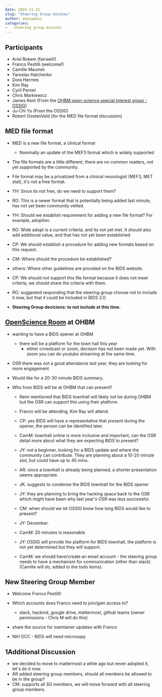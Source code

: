 ```yaml
---
date: 2024-11-21
slug: "Steering Group minutes"
author: anonymous
categories:
-   steering group minutes
---
```


<!-- more -->

## Participants

-   Ariel Rokem (fairwell!)
-   Franco Pestilli (welcome!)
-   Camille Maumet
-   Yaroslav Halchenko
-   Dora Hermes
-   Kim Ray
-   Cyril Pernet
-   Chris Markiewicz
-   James Kent (From the [OHBM open-science special interest group - OSSIG](https://ossig.netlify.app/))
-   Ju-Chi Yu (From the OSSIG)
-   Robert OostenVeld (for the MED file format discussion)

## MED file format

-   MED is a new file format, a clinical format
    -   Nominally an update of the MEF3 format which is widely supported

-   The file formats are a little different, there are no common readers, not yet supported by the community.

-   File format may be a privatized from a clinical neurologist (MEF3, MET stat), it's not a free format.

-   YH: Since its not free, do we need to support them?

-   RO: This is a newer format that is potentially being added last minute, has not yet been community vetted.

-   YH: Should we establish requirement for adding a new file format? For example, adoption.

-   RO: Wide adopt is a current criteria, and its not yet met.
    It should also add additional value, and that has not yet been established.

-   CP: We should establish a procedure for adding new formats based on this request.

-   CM: Where should the procedure be established?

-   others: Where other guidelines are provided on the BIDS website.

-   CP: We should not support this file format because it does not meet criteria,
    we should share the criteria with them.

-   RO: suggested responding that the steering group choose not to include it now,
    but that it could be included in BIDS 2.0.

-   **Steering Group decicions: to not include at this time.**

## [OpenScience Room](https://ohbm.github.io/osr2024/) at OHBM

-   wanting to have a BIDS opener at OHBM
    -   there will be a platform for the town hall this year
        -   either crowdcast or zoom, decision has not been made yet.
            With zoom you can do youtube streaming at the same time.

-   OSR there was not a good attendance last year, they are looking for more engagement

-   Would like for a 20-30 minute BIDS summary.

-   Who from BIDS will be at OHBM that can present?

    -   Remi mentioned that BIDS townhall will likely not be during OHBM
        but the OSR can support this using their platform.

    -   Franco will be attending, Kim Ray will attend.

    -   CP: yes BIDS will have a representative that present during the opener, the person can be identified later.

    -   CamM: townhall online is more inclusive and important,
        can the OSR detail more about what they are expecting BIDS to present?

    -   JY: not a beginner, looking for a BIDS update and where the community can contribute.
        They are planning about a 10-20 minute slot, but could have up to 45 mins.

    -   AR: since a townhall is already being planned, a shorter presentation seems appropriate.

    -   JK: suggests to condense the BIDS townhall for the BIDS opener

    -   JY: they are planning to bring the hacking space back to the OSR
        which might have been why last year's OSR was less successful.

    -   CM: when should we let OSSIG know how long BIDS would like to present?

    -   JY: December.

    -   CamM: 20 minutes is reasonable

    -   JY: OSSIG will provide the platform for BIDS townhall, the platform is not yet determined but they will support.

    -   CamM: we should have/create an email account - the steering group needs to have a mechanism for communication (other than slack) (Camille will do, added to the todo items).

## New Steering Group Member

-   Welcome Franco Pestilli!

-   Which accounts does Franco need to join/gain access to?
    -   slack, hackmd, google drive, mattermost, github teams (owner permissions - Chris M will do this)

-   share the source for maintainer updates with Franco

-   NIH DCC - BIDS will need microsopy.

## 1Additional Discussion

-   we decided to move to mattermost a while ago but never adopted it, let's do it now.
-   AR added steering group members, should all members be allowed to be in the group?
-   CM: supports all SG members, we will move forward with all steering group members.
